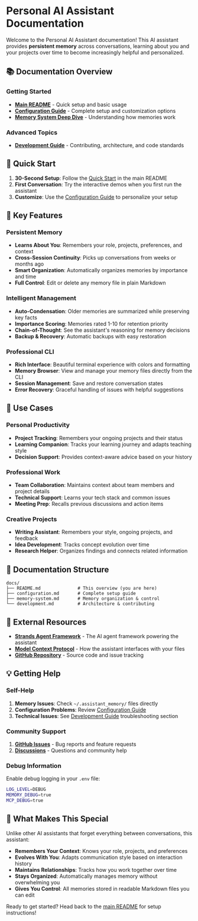 # Personal AI Assistant Documentation

Welcome to the Personal AI Assistant documentation! This AI assistant provides **persistent memory** across conversations, learning about you and your projects over time to become increasingly helpful and personalized.

## 📚 Documentation Overview

### Getting Started
- **[Main README](../README.md)** - Quick setup and basic usage
- **[Configuration Guide](configuration.md)** - Complete setup and customization options
- **[Memory System Deep Dive](memory-system.md)** - Understanding how memories work

### Advanced Topics  
- **[Development Guide](development.md)** - Contributing, architecture, and code standards

## 🚀 Quick Start

1. **30-Second Setup**: Follow the [Quick Start](../README.md#-quick-start) in the main README
2. **First Conversation**: Try the interactive demos when you first run the assistant
3. **Customize**: Use the [Configuration Guide](configuration.md) to personalize your setup

## 🧠 Key Features

### Persistent Memory
- **Learns About You**: Remembers your role, projects, preferences, and context
- **Cross-Session Continuity**: Picks up conversations from weeks or months ago
- **Smart Organization**: Automatically organizes memories by importance and time
- **Full Control**: Edit or delete any memory file in plain Markdown

### Intelligent Management
- **Auto-Condensation**: Older memories are summarized while preserving key facts
- **Importance Scoring**: Memories rated 1-10 for retention priority
- **Chain-of-Thought**: See the assistant's reasoning for memory decisions
- **Backup & Recovery**: Automatic backups with easy restoration

### Professional CLI
- **Rich Interface**: Beautiful terminal experience with colors and formatting
- **Memory Browser**: View and manage your memory files directly from the CLI
- **Session Management**: Save and restore conversation states
- **Error Recovery**: Graceful handling of issues with helpful suggestions

## 🎯 Use Cases

### Personal Productivity
- **Project Tracking**: Remembers your ongoing projects and their status
- **Learning Companion**: Tracks your learning journey and adapts teaching style
- **Decision Support**: Provides context-aware advice based on your history

### Professional Work
- **Team Collaboration**: Maintains context about team members and project details
- **Technical Support**: Learns your tech stack and common issues
- **Meeting Prep**: Recalls previous discussions and action items

### Creative Projects
- **Writing Assistant**: Remembers your style, ongoing projects, and feedback
- **Idea Development**: Tracks concept evolution over time
- **Research Helper**: Organizes findings and connects related information

## 📖 Documentation Structure

```
docs/
├── README.md              # This overview (you are here)
├── configuration.md       # Complete setup guide
├── memory-system.md       # Memory organization & control
└── development.md         # Architecture & contributing
```

## 🔗 External Resources

- **[Strands Agent Framework](https://strandsagents.com/latest/)** - The AI agent framework powering the assistant
- **[Model Context Protocol](https://modelcontextprotocol.io/)** - How the assistant interfaces with your files
- **[GitHub Repository](https://github.com/jason-c-dev/personal-ai-assistant)** - Source code and issue tracking

## 💡 Getting Help

### Self-Help
1. **Memory Issues**: Check `~/.assistant_memory/` files directly
2. **Configuration Problems**: Review [Configuration Guide](configuration.md)
3. **Technical Issues**: See [Development Guide](development.md) troubleshooting section

### Community Support
1. **[GitHub Issues](https://github.com/jason-c-dev/personal-ai-assistant/issues)** - Bug reports and feature requests
2. **[Discussions](https://github.com/jason-c-dev/personal-ai-assistant/discussions)** - Questions and community help

### Debug Information
Enable debug logging in your `.env` file:
```bash
LOG_LEVEL=DEBUG
MEMORY_DEBUG=true
MCP_DEBUG=true
```

## 🎉 What Makes This Special

Unlike other AI assistants that forget everything between conversations, this assistant:

- **Remembers Your Context**: Knows your role, projects, and preferences
- **Evolves With You**: Adapts communication style based on interaction history  
- **Maintains Relationships**: Tracks how you work together over time
- **Stays Organized**: Automatically manages memory without overwhelming you
- **Gives You Control**: All memories stored in readable Markdown files you can edit

Ready to get started? Head back to the [main README](../README.md) for setup instructions! 